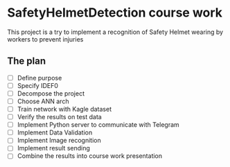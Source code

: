# SafetyHelmetDetection course work

This project is a try to implement a recognition of Safety Helmet wearing by workers to prevent injuries 

## The plan
- [ ] Define purpose 
- [ ] Specify IDEF0 
- [ ] Decompose the project 
- [ ] Choose ANN arch 
- [ ] Train network with Kagle dataset 
- [ ] Verify the results on test data 
- [ ] Implement Python server to communicate with Telegram
- [ ] Implement Data Validation 
- [ ] Implement Image recognition 
- [ ] Implement result sending 
- [ ] Combine the results into course work presentation
